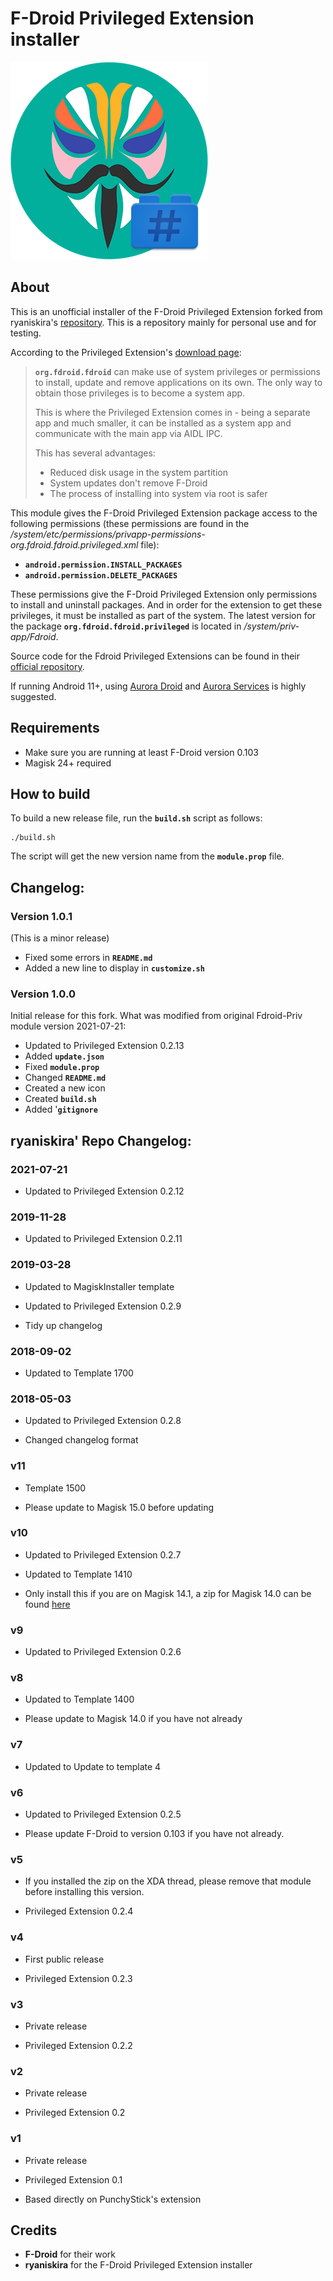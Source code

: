 # F-Droid Privileged Extension installer

![Icon](module_icon.png)

## About

This is an unofficial installer of the F-Droid Privileged Extension forked from ryaniskira's [repository](https://github.com/Magisk-Modules-Repo/Fdroid-Priv). This is a repository mainly for personal use and for testing.

According to the Privileged Extension's [download page](https://f-droid.org/en/packages/org.fdroid.fdroid.privileged/):

> **`org.fdroid.fdroid`** can make use of system privileges or permissions
to install, update and remove applications on its own. The only way to
obtain those privileges is to become a system app.
>
> This is where the Privileged Extension comes in - being a separate app
and much smaller, it can be installed as a system app and communicate
with the main app via AIDL IPC.
>
> This has several advantages:
>
> - Reduced disk usage in the system partition
> - System updates don't remove F-Droid
> - The process of installing into system via root is safer

This module gives the F-Droid Privileged Extension package access to the following permissions (these permissions are found in the */system/etc/permissions/privapp-permissions-org.fdroid.fdroid.privileged.xml* file):
- **`android.permission.INSTALL_PACKAGES`**
- **`android.permission.DELETE_PACKAGES`**

These permissions give the F-Droid Privileged Extension only permissions to install and uninstall packages. And in order for the extension to get these privileges, it must be installed as part of the system. The latest version for the package **`org.fdroid.fdroid.privileged`** is located in */system/priv-app/Fdroid*.

Source code for the Fdroid Privileged Extensions can be found in their [official repository](https://gitlab.com/fdroid/privileged-extension).

If running Android 11+, using [Aurora Droid](https://f-droid.org/en/packages/com.aurora.adroid/) and [Aurora Services](https://github.com/whyorean/AuroraServices) is highly suggested.

## Requirements

- Make sure you are running at least F-Droid version 0.103
- Magisk 24+ required

## How to build

To build a new release file, run the **`build.sh`** script as follows:

```shell
./build.sh
```

The script will get the new version name from the **`module.prop`** file.

## Changelog:

### Version 1.0.1
(This is a minor release)
- Fixed some errors in **`README.md`**
- Added a new line to display in **`customize.sh`**

### Version 1.0.0

Initial release for this fork. What was modified from original Fdroid-Priv module version 2021-07-21:
- Updated to Privileged Extension 0.2.13
- Added **`update.json`**
- Fixed **`module.prop`**
- Changed **`README.md`**
- Created a new icon
- Created **`build.sh`**
- Added '**`gitignore`**

## ryaniskira' Repo Changelog:

### 2021-07-21

- Updated to Privileged Extension 0.2.12

### 2019-11-28

- Updated to Privileged Extension 0.2.11

### 2019-03-28

- Updated to MagiskInstaller template

- Updated to Privileged Extension 0.2.9

- Tidy up changelog

### 2018-09-02

- Updated to Template 1700

### 2018-05-03

- Updated to Privileged Extension 0.2.8

- Changed changelog format

### v11

- Template 1500

- Please update to Magisk 15.0 before updating

### v10

- Updated to Privileged Extension 0.2.7

- Updated to Template 1410

- Only install this if you are on Magisk 14.1, a zip for Magisk 14.0 can be found [here](https://www.androidfilehost.com/?fid=745849072291676800)

### v9

- Updated to Privileged Extension 0.2.6

### v8

- Updated to Template 1400

- Please update to Magisk 14.0 if you have not already

### v7

- Updated to Update to template 4

### v6

- Updated to Privileged Extension 0.2.5

- Please update F-Droid to version 0.103 if you have not already.

### v5

- If you installed the zip on the XDA thread, please remove that module before installing this version.

- Privileged Extension 0.2.4

### v4

- First public release

- Privileged Extension 0.2.3

### v3

- Private release

- Privileged Extension 0.2.2

### v2

- Private release

- Privileged Extension 0.2


### v1

- Private release

- Privileged Extension 0.1

- Based directly on PunchyStick's extension

## Credits

- **F-Droid** for their work
- **ryaniskira** for the F-Droid Privileged Extension installer
